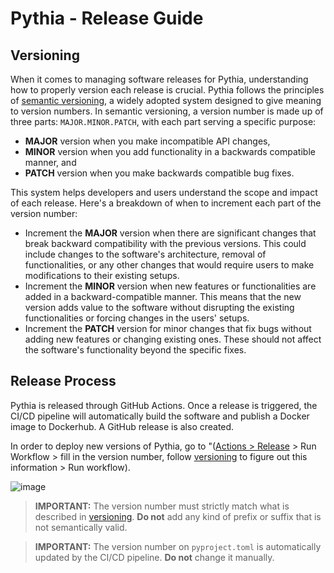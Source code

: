 # Pythia - Release Guide

## Versioning

When it comes to managing software releases for Pythia, understanding how to properly version each release is crucial. Pythia follows the principles of [semantic versioning](https://semver.org/), a widely adopted system designed to give meaning to version numbers. In semantic versioning, a version number is made up of three parts: ``MAJOR.MINOR.PATCH``, with each part serving a specific purpose:

 - **MAJOR** version when you make incompatible API changes,
 - **MINOR** version when you add functionality in a backwards compatible manner, and
 - **PATCH** version when you make backwards compatible bug fixes.

This system helps developers and users understand the scope and impact of each release. Here's a breakdown of when to increment each part of the version number:

 - Increment the **MAJOR** version when there are significant changes that break backward compatibility with the previous versions. This could include changes to the software's architecture, removal of functionalities, or any other changes that would require users to make modifications to their existing setups.
 - Increment the **MINOR** version when new features or functionalities are added in a backward-compatible manner. This means that the new version adds value to the software without disrupting the existing functionalities or forcing changes in the users' setups.
 - Increment the **PATCH** version for minor changes that fix bugs without adding new features or changing existing ones. These should not affect the software's functionality beyond the specific fixes.

## Release Process
Pythia is released through GitHub Actions. Once a release is triggered, the CI/CD pipeline will automatically build the software and publish a Docker image to Dockerhub. A GitHub release is also created.

In order to deploy new versions of Pythia, go to "([Actions > Release](https://github.com/DSSAT/pythia/actions/workflows/release.yml) > Run Workflow > fill in the version number, follow [versioning](#versioning) to figure out this information > Run workflow).

![image](https://github.com/DSSAT/pythia/assets/18128642/a5db0435-9d17-4be8-82c8-54adcbcf860d)

> **IMPORTANT:** The version number must strictly match what is described in [versioning](#versioning). **Do not** add any kind of prefix or suffix that is not semantically valid.
 
> **IMPORTANT:** The version number on ``pyproject.toml`` is automatically updated by the CI/CD pipeline. **Do not** change it manually.
